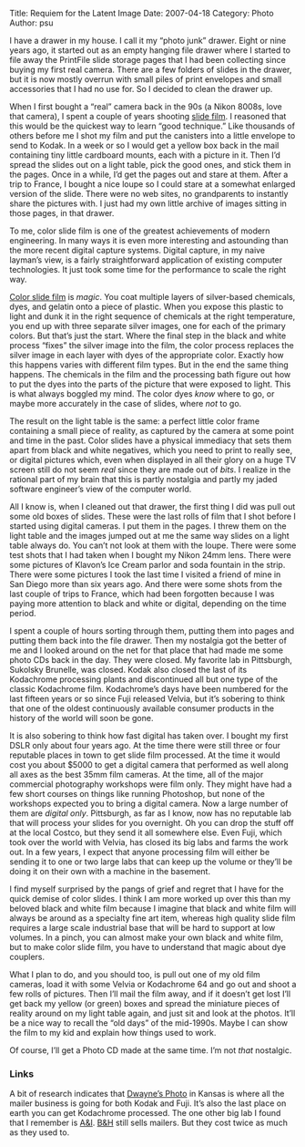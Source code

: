 Title: Requiem for the Latent Image
Date: 2007-04-18
Category: Photo
Author: psu

<p>I have a drawer in my house. I call it my &#8220;photo junk&#8221; drawer. Eight or nine years ago, it started out as an empty hanging file drawer where I started to file away the PrintFile slide storage pages that I had been collecting since buying my first real camera. There are a few folders of slides in the drawer, but it is now mostly overrun with small piles of print envelopes and small accessories that I had no use for. So I decided to clean the drawer up.</p>
<p><span id="more-831"></span><a></a></p>
<p>When I first bought a &#8220;real&#8221; camera back in the 90s (a Nikon 8008s, love that camera), I spent a couple of years shooting <a href="http://en.wikipedia.org/wiki/Photographic_film">slide film</a>. I reasoned that this would be the quickest way to learn &#8220;good technique.&#8221; Like thousands of others before me I shot my film and put the canisters into a little envelope to send to Kodak. In a week or so I would get a yellow box back in the mail containing tiny little cardboard mounts, each with a picture in it. Then I&#8217;d spread the slides out on a light table, pick the good ones, and stick them in the pages. Once in a while, I&#8217;d get the pages out and stare at them. After a trip to France, I bought a nice loupe so I could stare at a somewhat enlarged version of the slide. There were no web sites, no grandparents to instantly share the pictures with. I just had my own little archive of images sitting in those pages, in that drawer.</p>
<p>To me, color slide film is one of the greatest achievements of modern engineering. In many ways it is even more interesting and astounding than the more recent digital capture systems. Digital capture, in my naive layman&#8217;s view, is a fairly straightforward application of existing computer technologies. It just took some time for the performance to scale the right way.</p>
<p><a href="http://en.wikipedia.org/wiki/Color_reversal_film">Color slide film</a> is <em>magic</em>. You coat multiple layers of silver-based chemicals, dyes, and gelatin onto a piece of plastic. When you expose this plastic to light and dunk it in the right sequence of chemicals at the right temperature, you end up with three separate silver images, one for each of the primary colors. But that&#8217;s just the start. Where the final step in the black and white process &#8220;fixes&#8221; the silver image into the film, the color process replaces the silver image in each layer with dyes of the appropriate color. Exactly how this happens varies with different film types. But in the end the same thing happens. The chemicals in the film and the processing bath figure out how to put the dyes into the parts of the picture that were exposed to light. This is what always boggled my mind. The color dyes <em>know</em> where to go, or maybe more accurately in the case of slides, where <em>not</em> to go.</p>
<p>The result on the light table is the same: a perfect little color frame containing a small piece of reality, as captured by the camera at some point and time in the past. Color slides have a physical immediacy that sets them apart from black and white negatives, which you need to print to really see, or digital pictures which, even when displayed in all their glory on a huge TV screen still do not seem <em>real</em> since they are made out of <em>bits</em>. I realize in the rational part of my brain that this is partly nostalgia and partly my jaded software engineer&#8217;s view of the computer world.</p>
<p>All I know is, when I cleaned out that drawer, the first thing I did was pull out some old boxes of slides. These were the last rolls of film that I shot before I started using digital cameras. I put them in the pages. I threw them on the light table and the images jumped out at me the same way slides on a light table always do. You can&#8217;t not look at them with the loupe. There were some test shots that I had taken when I bought my Nikon 24mm lens. There were some pictures of Klavon&#8217;s Ice Cream parlor and soda fountain in the strip. There were some pictures I took the last time I visited a friend of mine in San Diego more than six years ago. And there were some shots from the last couple of trips to France, which had been forgotten because I was paying more attention to black and white or digital, depending on the time period.</p>
<p>I spent a couple of hours sorting through them, putting them into pages and putting them back into the file drawer. Then my nostalgia got the better of me and I looked around on the net for that place that had made me some photo CDs back in the day. They were closed. My favorite lab in Pittsburgh, Sukolsky Brunelle, was closed. Kodak also closed the last of its Kodachrome processing plants and discontinued all but one type of the classic Kodachrome film. Kodachrome&#8217;s days have been numbered for the last fifteen years or so since Fuji released Velvia, but it&#8217;s sobering to think that one of the oldest continuously available consumer products in the history of the world will soon be gone.</p>
<p>It is also sobering to think how fast digital has taken over. I bought my first DSLR only about four years ago. At the time there were still three or four reputable places in town to get slide film processed. At the time it would cost you about $5000 to get a digital camera that performed as well along all axes as the best 35mm film cameras. At the time, all of the major commercial photography workshops were film only. They might have had a few short courses on things like running Photoshop, but none of the workshops expected you to bring a digital camera. Now a large number of them are <em>digital only</em>. Pittsburgh, as far as I know, now has no reputable lab that will process your slides for you overnight. Oh you can drop the stuff off at the local Costco, but they send it all somewhere else. Even Fuji, which took over the world with Velvia, has closed its big labs and farms the work out. In a few years, I expect that anyone processing film will either be sending it to one or two large labs that can keep up the volume or they&#8217;ll be doing it on their own with a machine in the basement.</p>
<p>I find myself surprised by the pangs of grief and regret that I have for the quick demise of color slides. I think I am more worked up over this than my beloved black and white film because I imagine that black and white film will always be around as a specialty fine art item, whereas high quality slide film requires a large scale industrial base that will be hard to support at low volumes. In a pinch, you can almost make your own black and white film, but to make color slide film, you have to understand that magic about dye couplers.</p>
<p>What I plan to do, and you should too, is pull out one of my old film cameras, load it with some Velvia or Kodachrome 64 and go out and shoot a few rolls of pictures. Then I&#8217;ll mail the film away, and if it doesn&#8217;t get lost I&#8217;ll get back my yellow (or green) boxes and spread the miniature pieces of reality around on my light table again, and just sit and look at the photos. It&#8217;ll be a nice way to recall the &#8220;old days&#8221; of the mid-1990s. Maybe I can show the film to my kid and explain how things used to work.</p>
<p>Of course, I&#8217;ll get a Photo CD made at the same time. I&#8217;m not <em>that</em> nostalgic.</p>
<h3>Links</h3>
<p>A bit of research indicates that <a href="http://www.dwaynesphoto.com/">Dwayne&#8217;s Photo</a> in Kansas is where all the mailer business is going for both Kodak and Fuji. It&#8217;s also the last place on earth you can get Kodachrome processed. The one other big lab I found that I remember is <a href="http://aandi.com/">A&#038;I</a>. <a href="http://www.bhphotovideo.com/">B&#038;H</a> still sells mailers. But they cost twice as much as they used to.</p>